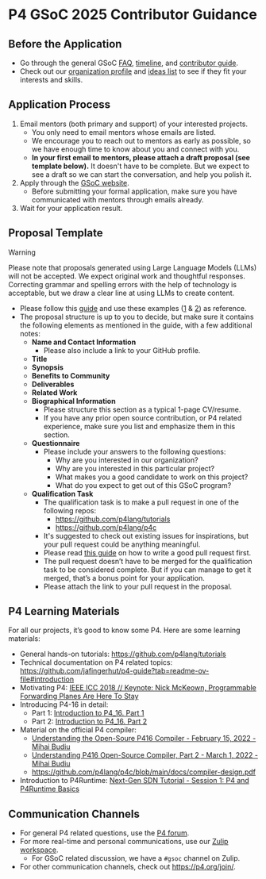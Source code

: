 # P4 GSoC 2025 Contributor Guidance

## Before the Application

- Go through the general GSoC
  [FAQ](https://developers.google.com/open-source/gsoc/faq),
  [timeline](https://developers.google.com/open-source/gsoc/timeline), and
  [contributor guide](https://google.github.io/gsocguides/student).
- Check out our
  [organization profile](https://summerofcode.withgoogle.com/programs/2025/organizations/the-p4-language-consortium) and
  [ideas list](ideas_list.md)
  to see if they fit your interests and skills.

## Application Process

1. Email mentors (both primary and support) of your interested projects.
   - You only need to email mentors whose emails are listed.
   - We encourage you to reach out to mentors as early as possible, so we have enough time to know about you and connect with you.
   - **In your first email to mentors, please attach a draft proposal (see template below).** It doesn't have to be complete. But we expect to see a draft so we can start the conversation, and help you polish it.
2. Apply through the [GSoC website](https://summerofcode.withgoogle.com).
   - Before submitting your formal application, make sure you have communicated with mentors through emails already.
3. Wait for your application result.

## Proposal Template

> [!Warning]
> Please note that proposals generated using Large Language Models (LLMs) will not be accepted. We expect original work and thoughtful responses. Correcting grammar and spelling errors with the help of technology is acceptable, but we draw a clear line at using LLMs to create content.

- Please follow this
  [guide](https://google.github.io/gsocguides/student/writing-a-proposal)
  and use these examples ([1](https://google.github.io/gsocguides/student/proposal-example-1) &
  [2](https://google.github.io/gsocguides/student/proposal-example-2)) as reference.
- The proposal structure is up to you to decide, but make sure it contains the following elements as mentioned in the guide, with a few additional notes:
  - **Name and Contact Information**
    - Please also include a link to your GitHub profile.
  - **Title**
  - **Synopsis**
  - **Benefits to Community**
  - **Deliverables**
  - **Related Work**
  - **Biographical Information**
    - Please structure this section as a typical 1-page CV/resume.
    - If you have any prior open source contribution, or P4 related experience, make sure you list and emphasize them in this section.
  - **Questionnaire**
    - Please include your answers to the following questions:
      - Why are you interested in our organization?
      - Why are you interested in this particular project?
      - What makes you a good candidate to work on this project?
      - What do you expect to get out of this GSoC program?
  - **Qualification Task**
    - The qualification task is to make a pull request in one of the following repos:
      - https://github.com/p4lang/tutorials
      - https://github.com/p4lang/p4c
    - It's suggested to check out existing issues for inspirations, but your pull request could be anything meaningful.
    - Please read [this guide](https://developers.google.com/blockly/guides/contribute/get-started/write_a_good_pr) on how to write a good pull request first.
    - The pull request doesn’t have to be merged for the qualification task to be considered complete. But if you can manage to get it merged, that’s a bonus point for your application.
    - Please attach the link to your pull request in the proposal.

## P4 Learning Materials

For all our projects, it’s good to know some P4. Here are some learning materials:

- General hands-on tutorials: https://github.com/p4lang/tutorials
- Technical documentation on P4 related topics: https://github.com/jafingerhut/p4-guide?tab=readme-ov-file#introduction
- Motivating P4: [IEEE ICC 2018 // Keynote: Nick McKeown, Programmable Forwarding Planes Are Here To Stay](https://www.youtube.com/watch?v=8ie0FcsN07U)
- Introducing P4-16 in detail:
  - Part 1: [Introduction to P4_16. Part 1](https://www.youtube.com/watch?v=GslseT4hY1w)
  - Part 2: [Introduction to P4_16. Part 2](https://www.youtube.com/watch?v=yqxpypXIOtQ)
- Material on the official P4 compiler:
  - [Understanding the Open-Soure P416 Compiler - February 15, 2022 - Mihai Budiu](https://www.youtube.com/watch?v=Rx5AQ0IF6eU)
  - [Understanding P416 Open-Source Compiler, Part 2 - March 1, 2022 - Mihai Budiu](https://www.youtube.com/watch?v=YnPHPaPSmpU)
  - https://github.com/p4lang/p4c/blob/main/docs/compiler-design.pdf
- Introduction to P4Runtime: [Next-Gen SDN Tutorial - Session 1: P4 and P4Runtime Basics](https://www.youtube.com/watch?v=KRx92qSLgo4)

## Communication Channels

- For general P4 related questions, use the [P4 forum](https://forum.p4.org).
- For more real-time and personal communications, use our [Zulip workspace](https://p4lang.zulipchat.com/).
  - For GSoC related discussion, we have a `#gsoc` channel on Zulip.
- For other communication channels, check out https://p4.org/join/.

